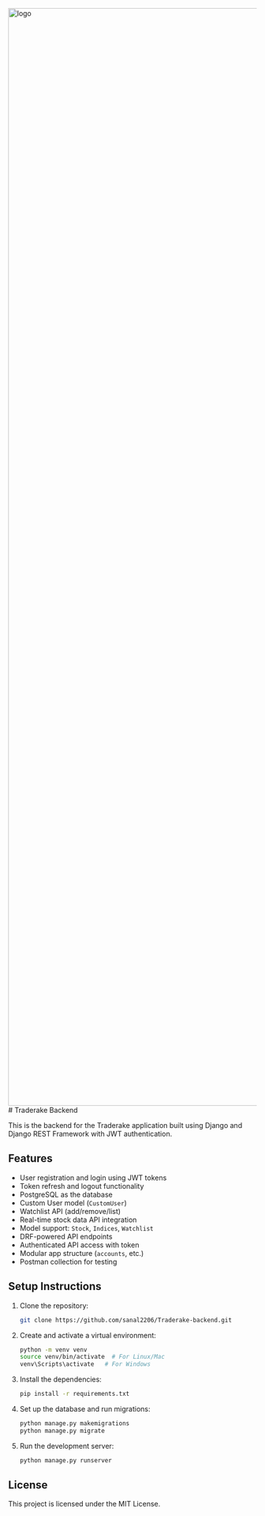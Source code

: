<img width="3235" height="2222" alt="logo" src="https://github.com/user-attachments/assets/1d5e6764-fc59-4c88-a530-376213494f88" />
# Traderake Backend

This is the backend for the Traderake application built using Django and Django REST Framework with JWT authentication.

## Features

- User registration and login using JWT tokens
- Token refresh and logout functionality
- PostgreSQL as the database
- Custom User model (`CustomUser`)
- Watchlist API (add/remove/list)
- Real-time stock data API integration
- Model support: `Stock`, `Indices`, `Watchlist`
- DRF-powered API endpoints
- Authenticated API access with token
- Modular app structure (`accounts`, etc.)
- Postman collection for testing

## Setup Instructions

1. Clone the repository:
    ```bash
    git clone https://github.com/sanal2206/Traderake-backend.git
    ```

2. Create and activate a virtual environment:
    ```bash
    python -m venv venv
    source venv/bin/activate  # For Linux/Mac
    venv\Scripts\activate   # For Windows
    ```

3. Install the dependencies:
    ```bash
    pip install -r requirements.txt
    ```

4. Set up the database and run migrations:
    ```bash
    python manage.py makemigrations
    python manage.py migrate
    ```

5. Run the development server:
    ```bash
    python manage.py runserver
    ```



## License

This project is licensed under the MIT License.
